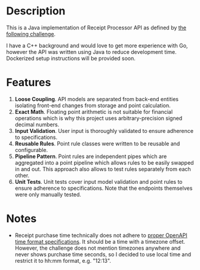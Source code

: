 # Description
This is a Java implementation of Receipt Processor API as defined by [the following challenge](https://github.com/fetch-rewards/receipt-processor-challenge).

I have a C++ background and would love to get more experience with Go, however the API was written using Java to reduce development time. Dockerized setup instructions will be provided soon.

# Features
1. **Loose Coupling**. API models are separated from back-end entities isolating front-end changes from storage and point calculation.
2. **Exact Math**. Floating point arithmetic is not suitable for financial operations which is why this project uses arbitrary-precision signed decimal numbers.
3. **Input Validation**. User input is thoroughly validated to ensure adherence to specifications.
4. **Reusable Rules**. Point rule classes were written to be reusable and configurable.
5. **Pipeline Pattern**. Point rules are independent pipes which are aggregated into a point pipeline which allows rules to be easily swapped in and out. This approach also allows to test rules separately from each other.
6. **Unit Tests**. Unit tests cover input model validation and point rules to ensure adherence to specifications. Note that the endpoints themselves were only manually tested.

# Notes
- Receipt purchase time technically does not adhere to [proper OpenAPI time format specifications](https://spec.openapis.org/registry/format/time). It should be a time with a timezone offset. However, the challenge does not mention timezones anywhere and never shows purchase time seconds, so I decided to use local time and restrict it to hh:mm format, e.g. "12:13".